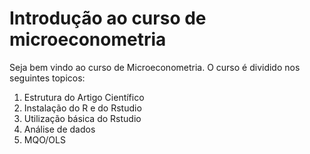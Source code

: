 # Introdução ao curso de microeconometria

Seja bem vindo ao curso de Microeconometria. O curso é dividido nos seguintes topicos:
1. Estrutura do Artigo Científico
2. Instalação do R e do Rstudio
3. Utilização básica do Rstudio
4. Análise de dados
5. MQO/OLS

